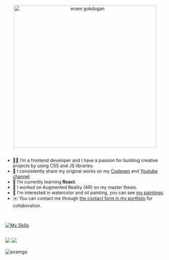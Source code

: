 <div align="center">
  <img src="https://media.giphy.com/media/LMcB8XospGZO8UQq87/giphy.gif" width="450"alt="ecem gokdogan" />
</div>

<br>

- :woman_technologist: I’m a frontend developer and I have a passion for building creative projects by using CSS and JS libraries.
- 🌟 I consistently share my original works on my [Codepen](https://codepen.io/ecemgo) and [Youtube channel](https://www.youtube.com/@ecemgokdogan).
- 🌱 I’m currently learning **React**.
- :iphone: I worked on Augmented Reality (AR) on my master thesis.
- :art: I'm interested in watercolor and oil painting, you can see [my paintings](https://photos.app.goo.gl/fBJA7LvovZcwxZx3A).
- :envelope: You can contact me through [the contact form in my portfolio](https://ecemgo.netlify.app/) for collaboration.

<br>

[![My Skills](https://skillicons.dev/icons?i=html,css,js,react,tailwind,bootstrap,git,github,figma,md,vscode,codepen,netlify)](https://skillicons.dev) 

<br>

<div align="left">
  <!-- <img src="https://github-readme-streak-stats.herokuapp.com/?user=ecemgo&theme=dracula&hide_border=true" /> -->
  <img src="https://github-readme-stats.vercel.app/api?username=ecemgo&show_icons=true&theme=dracula" />
  <img src="https://github-readme-stats.vercel.app/api/top-langs/?username=ecemgo&layout=compact&theme=dracula&hide_border=true" />
</div>

<br>

<img src="https://komarev.com/ghpvc/?username=ecemgo&color=31c9c7&style=flat" alt="ecemgo"/>
  
<!--
<div align="center">
  <h1> Hi there <img src="https://user-images.githubusercontent.com/13468728/234081554-5d90fdac-2b52-4a53-b653-e8c28b21dcec.gif" width="40px" height="40px"></h1>
</div>

<div align="left">
  <h3>Tools I Use</h3>
    <img src="https://cdn.jsdelivr.net/gh/devicons/devicon/icons/html5/html5-original.svg" title="HTML5" alt="HTML5" width="40" height="40"/>
    <img src="https://cdn.jsdelivr.net/gh/devicons/devicon/icons/css3/css3-original.svg" title="CSS3" alt="CSS3" width="40" height="40"/>
    <img src="https://cdn.jsdelivr.net/gh/devicons/devicon/icons/javascript/javascript-original.svg" title="JavaScript" alt="JavaScript" width="40" height="40"/>
    <img src="https://cdn.jsdelivr.net/gh/devicons/devicon/icons/react/react-original.svg" title="React" alt="React" width="40" height="40"/>
    <img src="https://cdn.jsdelivr.net/gh/devicons/devicon/icons/bootstrap/bootstrap-original.svg" title="Bootstrap" alt="Bootstrap" width="40" height="40"/>
    <img src="https://cdn.jsdelivr.net/gh/devicons/devicon/icons/tailwindcss/tailwindcss-plain.svg" title="tailwindcss" alt="tailwindcss" width="40" height="40" />
    <img src="https://cdn.jsdelivr.net/gh/devicons/devicon/icons/npm/npm-original-wordmark.svg" title="npm" alt="npm" width="40" height="40"/>
    <img src="https://cdn.jsdelivr.net/gh/devicons/devicon/icons/git/git-original.svg" title="Git" alt="Git" width="40" height="40"/>
    <img src="https://cdn.jsdelivr.net/gh/devicons/devicon/icons/figma/figma-original.svg" title="Figma" alt="Figma" width="38" height="38" />
    <img src="https://github.com/ecemgo/frontend-mentor-challenges/assets/13468728/8e9d5e54-8c4c-4a16-b46a-c038582d08cb" title="lighthouse" alt="lighthouse" width="40" height="40" />
    <img src="https://cdn.jsdelivr.net/gh/devicons/devicon/icons/sass/sass-original.svg" title="Sass" alt="Sass" width="40" height="40"/>
</div>

<br> 

GitHub Readme Stats comes with several built-in themes (e.g. `dark`, `radical`, `merko`, `gruvbox`, `tokyonight`, `onedark`, `cobalt`, `synthwave`, `highcontrast`, `dracula`, 'vue-dark').
<p align="left"> <img src="https://github-readme-stats.vercel.app/api/top-langs/?username=ecemgo&layout=compact&theme=dracula&hide_border=true" /></p>
<p align="left"> <img src="https://github-readme-stats.vercel.app/api/top-langs/?username=ecemgo&layout=compact&theme=buefy&langs_count=10" /></p>
<p align="left"> <img src="https://github-readme-stats.vercel.app/api/top-langs/?username=ecemgo&layout=compact&theme=buefy&hide=html&langs_count=10" /></p>

-->
